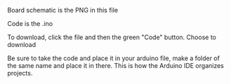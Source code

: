 Board schematic is the PNG in this file

Code is the .ino

To download, click the file and then the green "Code" button. Choose to download

Be sure to take the code and place it in your arduino file, make a folder of the same name and place it in there. This is how the Arduino IDE organizes projects.
